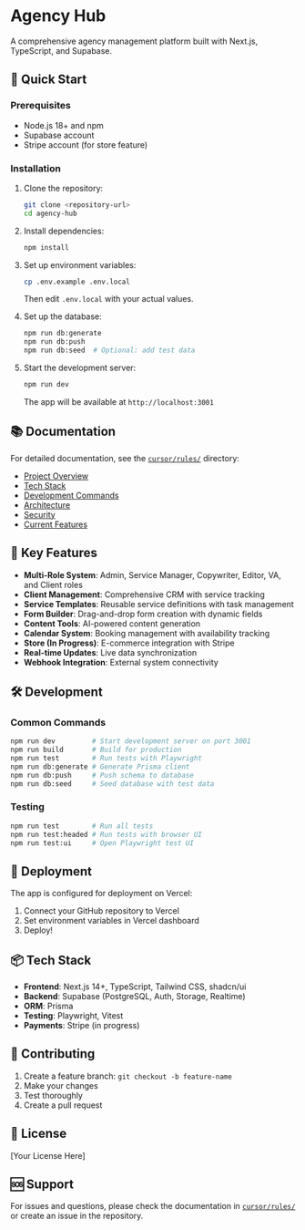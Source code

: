 # Agency Hub

A comprehensive agency management platform built with Next.js, TypeScript, and Supabase.

## 🚀 Quick Start

### Prerequisites

- Node.js 18+ and npm
- Supabase account
- Stripe account (for store feature)

### Installation

1. Clone the repository:

   ```bash
   git clone <repository-url>
   cd agency-hub
   ```

2. Install dependencies:

   ```bash
   npm install
   ```

3. Set up environment variables:

   ```bash
   cp .env.example .env.local
   ```

   Then edit `.env.local` with your actual values.

4. Set up the database:

   ```bash
   npm run db:generate
   npm run db:push
   npm run db:seed  # Optional: add test data
   ```

5. Start the development server:

   ```bash
   npm run dev
   ```

   The app will be available at `http://localhost:3001`

## 📚 Documentation

For detailed documentation, see the [`cursor/rules/`](./cursor/rules/) directory:

- [Project Overview](./cursor/rules/01-project-overview.md)
- [Tech Stack](./cursor/rules/02-tech-stack.md)
- [Development Commands](./cursor/rules/03-development-commands.md)
- [Architecture](./cursor/rules/04-architecture.md)
- [Security](./cursor/rules/05-security.md)
- [Current Features](./cursor/rules/09-features.md)

## 🎯 Key Features

- **Multi-Role System**: Admin, Service Manager, Copywriter, Editor, VA, and Client roles
- **Client Management**: Comprehensive CRM with service tracking
- **Service Templates**: Reusable service definitions with task management
- **Form Builder**: Drag-and-drop form creation with dynamic fields
- **Content Tools**: AI-powered content generation
- **Calendar System**: Booking management with availability tracking
- **Store (In Progress)**: E-commerce integration with Stripe
- **Real-time Updates**: Live data synchronization
- **Webhook Integration**: External system connectivity

## 🛠️ Development

### Common Commands

```bash
npm run dev         # Start development server on port 3001
npm run build       # Build for production
npm run test        # Run tests with Playwright
npm run db:generate # Generate Prisma client
npm run db:push     # Push schema to database
npm run db:seed     # Seed database with test data
```

### Testing

```bash
npm run test        # Run all tests
npm run test:headed # Run tests with browser UI
npm run test:ui     # Open Playwright test UI
```

## 🚀 Deployment

The app is configured for deployment on Vercel:

1. Connect your GitHub repository to Vercel
2. Set environment variables in Vercel dashboard
3. Deploy!

## 📦 Tech Stack

- **Frontend**: Next.js 14+, TypeScript, Tailwind CSS, shadcn/ui
- **Backend**: Supabase (PostgreSQL, Auth, Storage, Realtime)
- **ORM**: Prisma
- **Testing**: Playwright, Vitest
- **Payments**: Stripe (in progress)

## 🤝 Contributing

1. Create a feature branch: `git checkout -b feature-name`
2. Make your changes
3. Test thoroughly
4. Create a pull request

## 📄 License

[Your License Here]

## 🆘 Support

For issues and questions, please check the documentation in [`cursor/rules/`](./cursor/rules/) or create an issue in the repository.
